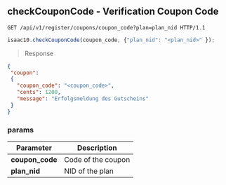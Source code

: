 ## checkCouponCode - Verification Coupon Code


```http
GET /api/v1/register/coupons/coupon_code?plan=plan_nid HTTP/1.1
```

```javascript
isaac10.checkCouponCode(coupon_code, {"plan_nid": "<plan_nid>" });
```

> Response

```json
{
 "coupon":
 {
   "coupon_code": "<coupon_code>",
   "cents": 1200,
   "message": "Erfolgsmeldung des Gutscheins"
 }
}
```

### params

Parameter | Description
----------|------------
**coupon_code** | Code of the coupon
**plan_nid** | NID of the plan
